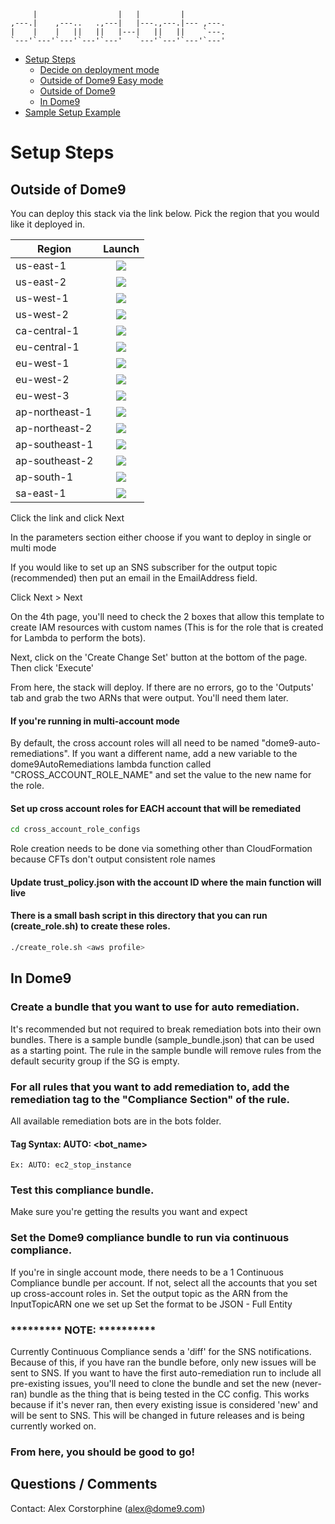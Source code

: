 ```   
     |                  |   |         |         
,---.|    ,---..   .,---|   |---.,---.|--- ,---.
|    |    |   ||   ||   |---|   ||   ||    `---.
`---'`---'`---'`---'`---'   `---'`---'`---'`---'                                                
```


* [Setup Steps](#setup-steps)
  * [Decide on deployment mode](#decide-on-deployment-mode)
  * [Outside of Dome9 Easy mode](#outside-of-dome9)
  * [Outside of Dome9](#outside-of-dome9)
  * [In Dome9](#in-dome9)
* [Sample Setup Example](#sample-setup-example)


# Setup Steps

## Outside of Dome9

You can deploy this stack via the link below. Pick the region that you would like it deployed in.   

| Region        | Launch        | 
| ------------- |:-------------:| 
|us-east-1|[<img src="https://s3.amazonaws.com/cloudformation-examples/cloudformation-launch-stack.png">](https://console.aws.amazon.com/cloudformation/home?region=us-east-1#/stacks/new?stackName=dome9CloudBots&templateURL=https://s3.amazonaws.com/dome9cftemplatesuseast1/cloudbots_cftemplate.yaml)|
|us-east-2|[<img src="https://s3.amazonaws.com/cloudformation-examples/cloudformation-launch-stack.png">](https://console.aws.amazon.com/cloudformation/home?region=us-east-2#/stacks/new?stackName=dome9CloudBots&templateURL=https://s3-us-east-2.amazonaws.com/dome9cftemplatesuseast2/cloudbots_cftemplate.yaml)|
|us-west-1|[<img src="https://s3.amazonaws.com/cloudformation-examples/cloudformation-launch-stack.png">](https://console.aws.amazon.com/cloudformation/home?region=us-west-1#/stacks/new?stackName=dome9CloudBots&templateURL=https://s3-us-west-1.amazonaws.com/dome9cftemplatesuswest1/cloudbots_cftemplate.yaml)|
|us-west-2|[<img src="https://s3.amazonaws.com/cloudformation-examples/cloudformation-launch-stack.png">](https://console.aws.amazon.com/cloudformation/home?region=us-west-2#/stacks/new?stackName=dome9CloudBots&templateURL=https://s3-us-west-2.amazonaws.com/dome9cftemplatesuswest2/cloudbots_cftemplate.yaml)|
|ca-central-1|[<img src="https://s3.amazonaws.com/cloudformation-examples/cloudformation-launch-stack.png">](https://console.aws.amazon.com/cloudformation/home?region=ca-central-1#/stacks/new?stackName=dome9CloudBots&templateURL=https://s3-ca-central-1.amazonaws.com/dome9cftemplatescacentral1/cloudbots_cftemplate.yaml)|
|eu-central-1|[<img src="https://s3.amazonaws.com/cloudformation-examples/cloudformation-launch-stack.png">](https://console.aws.amazon.com/cloudformation/home?region=eu-central-1#/stacks/new?stackName=dome9CloudBots&templateURL=https://s3-eu-central-1.amazonaws.com/dome9cftemplateseucentral1/cloudbots_cftemplate.yaml)|
|eu-west-1|[<img src="https://s3.amazonaws.com/cloudformation-examples/cloudformation-launch-stack.png">](https://console.aws.amazon.com/cloudformation/home?region=eu-west-1#/stacks/new?stackName=dome9CloudBots&templateURL=https://s3-eu-west-1.amazonaws.com/dome9cftemplateseuwest1/cloudbots_cftemplate.yaml)|
|eu-west-2|[<img src="https://s3.amazonaws.com/cloudformation-examples/cloudformation-launch-stack.png">](https://console.aws.amazon.com/cloudformation/home?region=eu-west-2#/stacks/new?stackName=dome9CloudBots&templateURL=https://s3-eu-west-2.amazonaws.com/dome9cftemplateseuwest2/cloudbots_cftemplate.yaml)|
|eu-west-3|[<img src="https://s3.amazonaws.com/cloudformation-examples/cloudformation-launch-stack.png">](https://console.aws.amazon.com/cloudformation/home?region=eu-west-3#/stacks/new?stackName=dome9CloudBots&templateURL=https://s3-eu-west-3.amazonaws.com/dome9cftemplateseuwest3/cloudbots_cftemplate.yaml)|
|ap-northeast-1|[<img src="https://s3.amazonaws.com/cloudformation-examples/cloudformation-launch-stack.png">](https://console.aws.amazon.com/cloudformation/home?region=ap-northeast-1#/stacks/new?stackName=dome9CloudBots&templateURL=https://s3-ap-northeast-1.amazonaws.com/dome9cftemplatesapnortheast1/cloudbots_cftemplate.yaml)|
|ap-northeast-2|[<img src="https://s3.amazonaws.com/cloudformation-examples/cloudformation-launch-stack.png">](https://console.aws.amazon.com/cloudformation/home?region=ap-northeast-2#/stacks/new?stackName=dome9CloudBots&templateURL=https://s3-ap-northeast-2.amazonaws.com/dome9cftemplatesapnortheast2/cloudbots_cftemplate.yaml)|
|ap-southeast-1|[<img src="https://s3.amazonaws.com/cloudformation-examples/cloudformation-launch-stack.png">](https://console.aws.amazon.com/cloudformation/home?region=ap-southeast-1#/stacks/new?stackName=dome9CloudBots&templateURL=https://s3-ap-southeast-1.amazonaws.com/dome9cftemplatesapsoutheast1/cloudbots_cftemplate.yaml)|
|ap-southeast-2|[<img src="https://s3.amazonaws.com/cloudformation-examples/cloudformation-launch-stack.png">](https://console.aws.amazon.com/cloudformation/home?region=ap-southeast-2#/stacks/new?stackName=dome9CloudBots&templateURL=https://s3-ap-southeast-2.amazonaws.com/dome9cftemplatesapsoutheast2/cloudbots_cftemplate.yaml)|
|ap-south-1|[<img src="https://s3.amazonaws.com/cloudformation-examples/cloudformation-launch-stack.png">](https://console.aws.amazon.com/cloudformation/home?region=ap-south-1#/stacks/new?stackName=dome9CloudBots&templateURL=https://s3-ap-south-1.amazonaws.com/dome9cftemplatesapsouth1/cloudbots_cftemplate.yaml)|
|sa-east-1|[<img src="https://s3.amazonaws.com/cloudformation-examples/cloudformation-launch-stack.png">](https://console.aws.amazon.com/cloudformation/home?region=sa-east-1#/stacks/new?stackName=dome9CloudBots&templateURL=https://s3-sa-east-1.amazonaws.com/dome9cftemplatessaeast1/cloudbots_cftemplate.yaml)|


Click the link and click Next 

In the parameters section either choose if you want to deploy in single or multi mode

If you would like to set up an SNS subscriber for the output topic (recommended) then put an email in the EmailAddress field. 

Click Next > Next

On the 4th page, you'll need to check the 2 boxes that allow this template to create IAM resources with custom names (This is for the role that is created for Lambda to perform the bots).

Next, click on the 'Create Change Set' button at the bottom of the page. Then click 'Execute' 

From here, the stack will deploy. If there are no errors, go to the 'Outputs' tab and grab the two ARNs that were output. You'll need them later. 


#### If you're running in multi-account mode
By default, the cross account roles will all need to be named "dome9-auto-remediations". If you want a different name, add a new variable to the dome9AutoRemediations lambda function called "CROSS_ACCOUNT_ROLE_NAME" and set the value to the new name for the role.


#### Set up cross account roles for EACH account that will be remediated

```bash
cd cross_account_role_configs
```

Role creation needs to be done via something other than CloudFormation because CFTs don't output consistent role names

#### Update trust_policy.json with the account ID where the main function will live

#### There is a small bash script in this directory that you can run (create_role.sh) to create these roles. 
```bash 
./create_role.sh <aws profile>
```

   





## In Dome9

### Create a bundle that you want to use for auto remediation. 
It's recommended but not required to break remediation bots into their own bundles. 
There is a sample bundle (sample_bundle.json) that can be used as a starting point.
The rule in the sample bundle will remove rules from the default security group if the SG is empty. 

### For all rules that you want to add remediation to, add the remediation tag to the "Compliance Section" of the rule. 

All available remediation bots are in the bots folder. 

#### Tag Syntax: AUTO: <bot_name> <params>
    Ex: AUTO: ec2_stop_instance

### Test this compliance bundle. 
Make sure you're getting the results you want and expect

### Set the Dome9 compliance bundle to run via continuous compliance. 
If you're in single account mode, there needs to be a 1 Continuous Compliance bundle per account. If not, select all the accounts that you set up cross-account roles in. 
Set the output topic as the ARN from the InputTopicARN one we set up
Set the format to be JSON - Full Entity


### ********* NOTE: ********** 
Currently Continuous Compliance sends a 'diff' for the SNS notifications. Because of this, if you have ran the bundle before, only new issues will be sent to SNS. 
If you want to have the first auto-remediation run to include all pre-existing issues, you'll need to clone the bundle and set the new (never-ran) bundle as the thing that is being tested in the CC config. This works because if it's never ran, then every existing issue is considered 'new' and will be sent to SNS. 
This will be changed in future releases and is being currently worked on. 


### From here, you should be good to go!






## Questions / Comments
Contact: Alex Corstorphine (alex@dome9.com)



